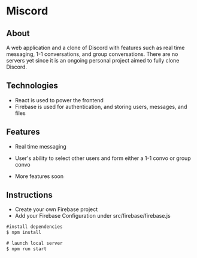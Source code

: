 # Miscord


## About

A web application and a clone of Discord with features such as real time messaging, 1-1 conversations, and group conversations. There are no servers yet since it is an ongoing personal project aimed to fully clone Discord.

## Technologies

- React is used to power the frontend
- Firebase is used for authentication, and storing users, messages, and files

## Features

- Real time messaging
- User's ability to select other users and form either a 1-1 convo or group convo

- More features soon

## Instructions

- Create your own Firebase project
- Add your Firebase Configuration under src/firebase/firebase.js

```js
#install dependencies
$ npm install

# launch local server
$ npm run start
```